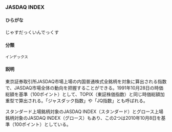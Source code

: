 <div style="display:none;">

## [あ行](securities-terms?id=あ行)
## [か行](securities-terms?id=か行)
## [さ行](securities-terms?id=さ行)
## [た行](securities-terms?id=た行)
## [な行](securities-terms?id=な行)
## [は行](securities-terms?id=は行)
## [ま行](securities-terms?id=ま行)
## [や行](securities-terms?id=や行)
## [ら行](securities-terms?id=ら行)
## [わ行](securities-terms?id=わ行)
## [英数字・記号](securities-terms?id=英数字・記号)

</div>

### JASDAQ INDEX

#### ひらがな

じゃすだっくいんでっくす

#### 分類

`インデックス`

#### 説明

東京証券取引所JASDAQ市場上場の内国普通株式全銘柄を対象に算出される指数で、JASDAQ市場全体の動向を把握することができる。1991年10月28日の時価総額を基準（100ポイント）として、TOPIX（東証株価指数）と同じ時価総額加重型で算出される。「ジャスダック指数」や「JQ指数」とも呼ばれる。
 
スタンダード上場銘柄対象のJASDAQ INDEX（スタンダード）とグロース上場銘柄対象のJASDAQ INDEX（グロース）もあり、この2つは2010年10月8日を基準（100ポイント）としている。

